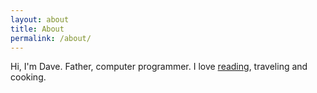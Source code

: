 ```yaml
---
layout: about
title: About
permalink: /about/
---
```


Hi, I'm Dave. Father, computer programmer. I love [reading](/reading), traveling and cooking.
